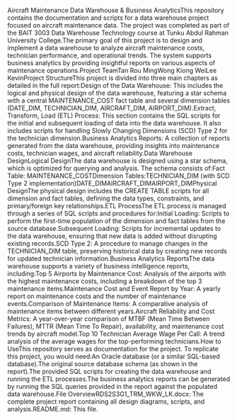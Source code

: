 Aircraft Maintenance Data Warehouse & Business AnalyticsThis repository contains the documentation and scripts for a data warehouse project focused on aircraft maintenance data. The project was completed as part of the BAIT 3003 Data Warehouse Technology course at Tunku Abdul Rahman University College.The primary goal of this project is to design and implement a data warehouse to analyze aircraft maintenance costs, technician performance, and operational trends. The system supports business analytics by providing insightful reports on various aspects of maintenance operations.Project TeamTan Rou MingWong Kiong WeiLee KevinProject StructureThis project is divided into three main chapters as detailed in the full report:Design of the Data Warehouse: This includes the logical and physical design of the data warehouse, featuring a star schema with a central MAINTENANCE_COST fact table and several dimension tables (DATE_DIM, TECHNICIAN_DIM, AIRCRAFT_DIM, AIRPORT_DIM).Extract, Transform, Load (ETL) Process: This section contains the SQL scripts for the initial and subsequent loading of data into the data warehouse. It also includes scripts for handling Slowly Changing Dimensions (SCD) Type 2 for the technician dimension.Business Analytics Reports: A collection of reports generated from the data warehouse, providing insights into maintenance costs, technician wages, and aircraft reliability.Data Warehouse DesignLogical DesignThe data warehouse is designed using a star schema, which is optimized for querying and analysis. The schema consists of:Fact Table: MAINTENANCE_COSTDimension Tables:TECHNICIAN_DIM (with SCD Type 2 implementation)DATE_DIMAIRCRAFT_DIMAIRPORT_DIMPhysical DesignThe physical design includes the CREATE TABLE scripts for all dimension and fact tables, defining the data types, constraints, and primary/foreign key relationships.ETL ProcessThe ETL process is managed through a series of SQL scripts and procedures for:Initial Loading: Scripts to perform the first-time population of the dimension and fact tables from the source database.Subsequent Loading: Scripts for incremental updates to the data warehouse, ensuring that new data is added without disrupting existing records.SCD Type 2: A procedure to manage changes in the TECHNICIAN_DIM table, preserving historical data by creating new records for updated technician information.Business Analytics ReportsThe data warehouse supports a variety of business intelligence reports, including:Top 5 Airports by Maintenance Cost: Analysis of the airports with the highest maintenance costs, including a breakdown of the top 3 maintenance items.Maintenance Cost and Event Report by Year: A yearly report on maintenance costs and the number of maintenance events.Comparison of Maintenance Items: A comparative analysis of maintenance items between different years.Aircraft Reliability and Cost Metrics: A year-over-year comparison of MTBF (Mean Time Between Failures), MTTR (Mean Time To Repair), availability, and maintenance cost trends by aircraft model.Top 10 Technician Average Wage Per Call: A trend analysis of the average wages for the top-performing technicians.How to UseThis repository serves as documentation for the project. To replicate this project, you would need:An Oracle database (or a similar SQL-based database).The original source database schema (as shown in the report).The provided SQL scripts for creating the data warehouse and running the ETL processes.The business analytics reports can be generated by running the SQL queries provided in the report against the populated data warehouse.File OverviewRDS2S3G1_TRM_WKW_LK.docx: The complete project report containing all design diagrams, scripts, and analysis.README.md: This file.
